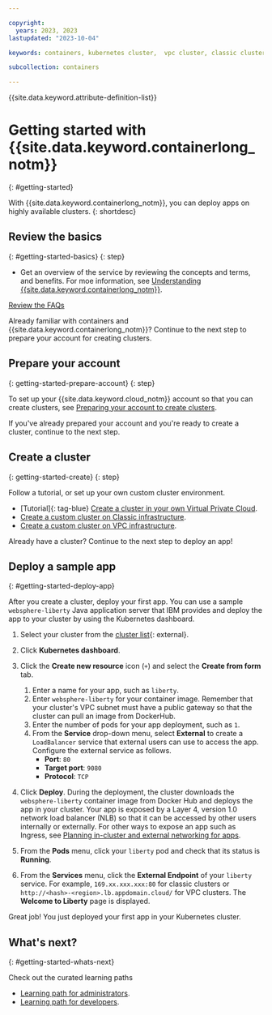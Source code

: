 ```yaml
---

copyright:
  years: 2023, 2023
lastupdated: "2023-10-04"

keywords: containers, kubernetes cluster,  vpc cluster, classic cluster, clusters

subcollection: containers

---
```



{{site.data.keyword.attribute-definition-list}}



# Getting started with {{site.data.keyword.containerlong_notm}}
{: #getting-started}

With {{site.data.keyword.containerlong_notm}}, you can deploy apps on highly available clusters.
{: shortdesc}

## Review the basics
{: #getting-started-basics}
{: step}

- Get an overview of the service by reviewing the concepts and terms, and benefits. For moe information, see [Understanding {{site.data.keyword.containerlong_notm}}](docs/containers?topic=containers-overview).

[Review the FAQs](docs/containers?topic=containers-overview)

Already familiar with containers and {{site.data.keyword.containerlong_notm}}? Continue to the next step to prepare your account for creating clusters.

## Prepare your account
{: getting-started-prepare-account}
{: step}

To set up your {{site.data.keyword.cloud_notm}} account so that you can create clusters, see [Preparing your account to create clusters](/docs/containers?topic=containers-clusters).

If you've already prepared your account and you're ready to create a cluster, continue to the next step.


## Create a cluster
{: getting-started-create}
{: step}

Follow a tutorial, or set up your own custom cluster environment.


- [Tutorial]{: tag-blue} [Create a cluster in your own Virtual Private Cloud](/docs/containers?topic=containers-vpc_ks_tutorial).
- [Create a custom cluster on Classic infrastructure](/docs/containers?topic=containers-cluster-create-classic).
- [Create a custom cluster on VPC infrastructure](/docs/containers?topic=containers-cluster-create-vpc).




Already have a cluster? Continue to the next step to deploy an app!





## Deploy a sample app
{: #getting-started-deploy-app}

After you create a cluster, deploy your first app. You can use a sample `websphere-liberty` Java application server that IBM provides and deploy the app to your cluster by using the Kubernetes dashboard.


1. Select your cluster from the [cluster list](https://cloud.ibm.com/kubernetes/clusters){: external}.
2. Click **Kubernetes dashboard**.
3. Click the **Create new resource** icon (`+`) and select the **Create from form** tab.
    1. Enter a name for your app, such as `liberty`.
    2. Enter `websphere-liberty` for your container image. Remember that your cluster's VPC subnet must have a public gateway so that the cluster can pull an image from DockerHub.
    3. Enter the number of pods for your app deployment, such as `1`.
    4. From the **Service** drop-down menu, select **External** to create a `LoadBalancer` service that external users can use to access the app. Configure the external service as follows.
        - **Port**: `80`
        - **Target port**: `9080`
        - **Protocol**: `TCP`

5. Click **Deploy**. During the deployment, the cluster downloads the `websphere-liberty` container image from Docker Hub and deploys the app in your cluster. Your app is exposed by a Layer 4, version 1.0 network load balancer (NLB) so that it can be accessed by other users internally or externally. For other ways to expose an app such as Ingress, see [Planning in-cluster and external networking for apps](/docs/containers?topic=containers-cs_network_planning).
6. From the **Pods** menu, click your `liberty` pod and check that its status is **Running**.
7. From the **Services** menu, click the **External Endpoint** of your `liberty` service. For example, `169.xx.xxx.xxx:80` for classic clusters or `http://<hash>-<region>.lb.appdomain.cloud/` for VPC clusters. The **Welcome to Liberty** page is displayed.



Great job! You just deployed your first app in your Kubernetes cluster.




## What's next?
{: #getting-started-whats-next}


Check out the curated learning paths
- [Learning path for administrators](/docs/containers?topic=containers-learning-path-admin).
- [Learning path for developers](/docs/containers?topic=containers-learning-path-dev).


